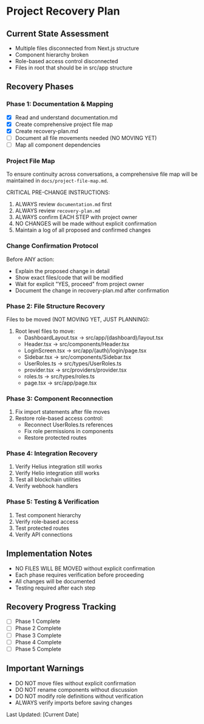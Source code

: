 # Project Recovery Plan

## Current State Assessment
- Multiple files disconnected from Next.js structure
- Component hierarchy broken
- Role-based access control disconnected
- Files in root that should be in src/app structure

## Recovery Phases

### Phase 1: Documentation & Mapping
- [x] Read and understand documentation.md
- [x] Create comprehensive project file map
- [x] Create recovery-plan.md
- [ ] Document all file movements needed (NO MOVING YET)
- [ ] Map all component dependencies

### Project File Map
To ensure continuity across conversations, a comprehensive file map will be maintained in `docs/project-file-map.md`. 

CRITICAL PRE-CHANGE INSTRUCTIONS:
1. ALWAYS review `documentation.md` first
2. ALWAYS review `recovery-plan.md`
3. ALWAYS confirm EACH STEP with project owner
4. NO CHANGES will be made without explicit confirmation
5. Maintain a log of all proposed and confirmed changes

### Change Confirmation Protocol
Before ANY action:
- Explain the proposed change in detail
- Show exact files/code that will be modified
- Wait for explicit "YES, proceed" from project owner
- Document the change in recovery-plan.md after confirmation

### Phase 2: File Structure Recovery
Files to be moved (NOT MOVING YET, JUST PLANNING):
1. Root level files to move:
   - DashboardLayout.tsx → src/app/(dashboard)/layout.tsx
   - Header.tsx → src/components/Header.tsx
   - LoginScreen.tsx → src/app/(auth)/login/page.tsx
   - Sidebar.tsx → src/components/Sidebar.tsx
   - UserRoles.ts → src/types/UserRoles.ts
   - provider.tsx → src/providers/provider.tsx
   - roles.ts → src/types/roles.ts
   - page.tsx → src/app/page.tsx

### Phase 3: Component Reconnection
1. Fix import statements after file moves
2. Restore role-based access control:
   - Reconnect UserRoles.ts references
   - Fix role permissions in components
   - Restore protected routes

### Phase 4: Integration Recovery
1. Verify Helius integration still works
2. Verify Helio integration still works
3. Test all blockchain utilities
4. Verify webhook handlers

### Phase 5: Testing & Verification
1. Test component hierarchy
2. Verify role-based access
3. Test protected routes
4. Verify API connections

## Implementation Notes
- NO FILES WILL BE MOVED without explicit confirmation
- Each phase requires verification before proceeding
- All changes will be documented
- Testing required after each step

## Recovery Progress Tracking
- [ ] Phase 1 Complete
- [ ] Phase 2 Complete
- [ ] Phase 3 Complete
- [ ] Phase 4 Complete
- [ ] Phase 5 Complete

## Important Warnings
- DO NOT move files without explicit confirmation
- DO NOT rename components without discussion
- DO NOT modify role definitions without verification
- ALWAYS verify imports before saving changes

Last Updated: [Current Date]